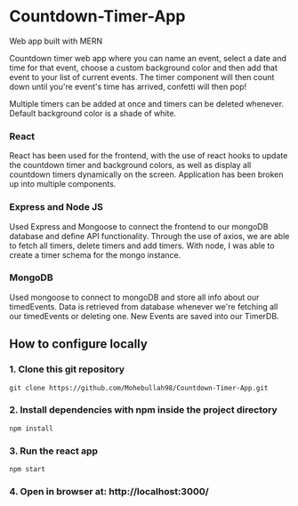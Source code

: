 # Countdown-Timer-App
Web app built with MERN

Countdown timer web app where you can name an event, select a date and time for that event, choose a custom background color and then add that event to your list of current events.
The timer component will then count down until you're event's time has arrived, confetti will then pop!

Multiple timers can be added at once and timers can be deleted whenever. Default background color is a shade of white.


### React 
React has been used for the frontend, with the use of react hooks to update the countdown timer and background colors, as well as display all countdown timers dynamically on the screen.
Application has been broken up into multiple components.

### Express and Node JS 
Used Express and Mongoose to connect the frontend to our mongoDB database and define API functionality. Through the use of axios, we are able to fetch all timers, delete timers and add timers.
With node, I was able to create a timer schema for the mongo instance.

### MongoDB
Used mongoose to connect to mongoDB and store all info about our timedEvents. Data is retrieved from database whenever we're fetching all our timedEvents or deleting one.
New Events are saved into our TimerDB.

## How to configure locally
### 1. Clone this git repository 
 ```
 git clone https://github.com/Mohebullah98/Countdown-Timer-App.git
 ```
### 2. Install dependencies with npm inside the project directory
 ```
 npm install
 ```
### 3. Run the react app
 ```
 npm start
 ```
### 4. Open in browser at: http://localhost:3000/


